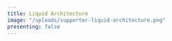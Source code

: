 ```yaml
---
title: Liquid Architecture
image: "/uploads/supporter-liquid-architecture.png"
presenting: false
---
```


